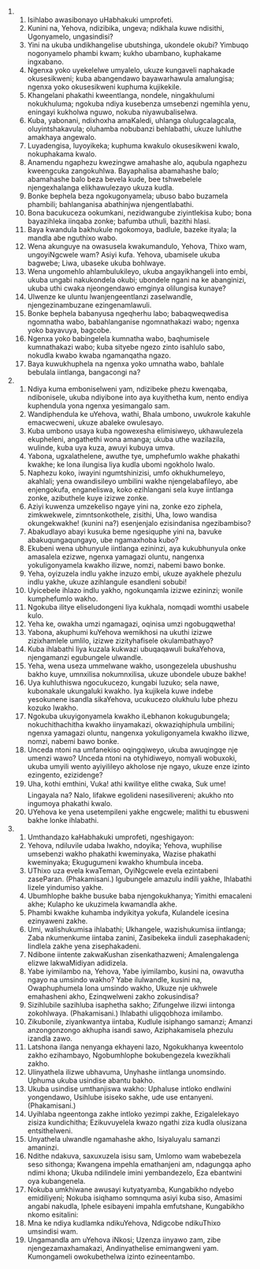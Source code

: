 <ol>
  <li>
    <ol>
      <li>Isihlabo awasibonayo uHabhakuki umprofeti.</li>
      <li>Kunini na, Yehova, ndizibika, ungeva; ndikhala kuwe ndisithi, Ugonyamelo, ungasindisi?</li>
      <li>Yini na ukuba undikhangelise ubutshinga, ukondele okubi?  Yimbuqo nogonyamelo phambi kwam; kukho ubambano, kuphakame ingxabano.</li>
      <li>Ngenxa yoko uyekelelwe umyalelo, ukuze kungaveli naphakade okusesikweni; kuba abangendawo bayawarhawula amalungisa; ngenxa yoko okusesikweni kuphuma kujikekile.</li>
      <li>Khangelani phakathi kweentlanga, nondele, ningakhulumi nokukhuluma; ngokuba ndiya kusebenza umsebenzi ngemihla yenu,  eningayi kukholwa nguwo, nokuba niyawubaliselwa.</li>
      <li>Kuba, yabonani, ndixhoxha amaKaledi, uhlanga olulugcalagcala, oluyintshakavula; oluhamba nobubanzi behlabathi, ukuze luhluthe amakhaya angewalo.</li>
      <li>Luyadengisa, luyoyikeka; kuphuma kwakulo okusesikweni kwalo,  nokuphakama kwalo.</li>
      <li>Anamendu ngaphezu kwezingwe amahashe alo, aqubula ngaphezu kweengcuka zangokuhlwa. Bayaphalisa abamahashe balo; abamahashe balo beza bevela kude, bee tshwebelele njengexhalanga elikhawulezayo ukuza kudla.</li>
      <li>Bonke bephela beza ngokugonyamela; ubuso babo buzamela phambili; bahlanganisa abathinjwa njengentlabathi.</li>
      <li>Bona bacukuceza ookumkani, nezidwangube ziyintlekisa kubo;  bona bayazihleka iinqaba zonke; bafumba uthuli, bazithi hlasi.</li>
      <li>Baya kwandula bakhukule ngokomoya, badlule, bazeke ityala;  la mandla abe nguthixo wabo.</li>
      <li>Wena akunguye na owasusela kwakumandulo, Yehova, Thixo wam,  ungoyiNgcwele wam? Asiyi kufa. Yehova, ubamisele ukuba bagwebe;  Liwa, ubaseke ukuba bohlwaye.</li>
      <li>Wena ungomehlo ahlambulukileyo, ukuba angayikhangeli into embi, ukuba ungabi nakukondela okubi; ubondele ngani na ke abanginizi, ukuba uthi cwaka njeongendawo emginya olilungisa kunaye?</li>
      <li>Ulwenze ke uluntu lwanjengeentlanzi zaselwandle,  njengezinambuzane ezingenamlawuli.</li>
      <li>Bonke bephela babanyusa ngeqherhu labo; babaqweqwedisa ngomnatha wabo, babahlanganise ngomnathakazi wabo; ngenxa yoko bayavuya, bagcobe.</li>
      <li>Ngenxa yoko babingelela kumnatha wabo, baqhumisele kumnathakazi wabo; kuba sityebe ngezo zinto isahlulo sabo,  nokudla kwabo kwaba ngamanqatha ngazo.</li>
      <li>Baya kuwukhuphela na ngenxa yoko umnatha wabo, bahlale bebulala iintlanga, bangacongi na?</li>
    </ol>
  </li>
  <li>
    <ol>
      <li>Ndiya kuma emboniselweni yam, ndizibeke phezu kwenqaba,  ndibonisele, ukuba ndiyibone into aya kuyithetha kum, nento endiya kuphendula yona ngenxa yesimangalo sam.</li>
      <li>Wandiphendula ke uYehova, wathi, Bhala umbono, uwukrole kakuhle emacwecweni, ukuze abaleke owulesayo.</li>
      <li>Kuba umbono usaya kuba ngowexesha elimisiweyo, ukhawulezela ekupheleni, angathethi wona amanga; ukuba uthe wazilazila,  wulinde, kuba uya kuza, awuyi kubuya umva.</li>
      <li>Yabona, ugxalathelene, awuthe tye, umphefumlo wakhe phakathi kwakhe; ke lona ilungisa liya kudla ubomi ngokholo lwalo.</li>
      <li>Naphezu koko, iwayini ngumtshinizisi, umfo okhukhumeleyo,  akahlali; yena owandisileyo umbilini wakhe njengelabafileyo,  abe enjengokufa, enganeliswa, koko ezihlangani sela kuye iintlanga zonke, azibuthele kuye izizwe zonke.</li>
      <li>Aziyi kuwenza umzekeliso ngaye yini na, zonke ezo ziphela,  zimkwekwele, zimntsonkothele, zisithi, Uha, lowo wandisa okungekwakhe! (kunini na?) esenjenjalo ezisindanisa ngezibambiso?</li>
      <li>Abakudlayo abayi kusuka beme ngesiquphe yini na, bavuke abakuqungaqungayo, ube ngamaxhoba kubo?</li>
      <li>Ekubeni wena ubhunyule iintlanga ezininzi, aya kukubhunyula onke amasalela ezizwe, ngenxa yamagazi oluntu, nangenxa yokuligonyamela kwakho ilizwe, nomzi, nabemi bawo bonke.</li>
      <li>Yeha, oyizuzela indlu yakhe inzuzo embi, ukuze ayakhele phezulu indlu yakhe, ukuze azihlangule esandleni sobubi!</li>
      <li>Uyicebele ihlazo indlu yakho, ngokunqamla izizwe ezininzi;  wonile kumphefumlo wakho.</li>
      <li>Ngokuba ilitye eliseludongeni liya kukhala, nomqadi womthi usabele kulo.</li>
      <li>Yeha ke, owakha umzi ngamagazi, oqinisa umzi ngobugqwetha!</li>
      <li>Yabona, akuphumi kuYehova wemikhosi na ukuthi izizwe zizixhamlele umlilo, izizwe zizityhafisele okulambathayo?</li>
      <li>Kuba ihlabathi liya kuzala kukwazi ubuqaqawuli bukaYehova,  njengamanzi egubungele ulwandle.</li>
      <li>Yeha, wena useza ummelwane wakho, usongezelela ubushushu bakho kuye, umnxilisa nokumnxilisa, ukuze ubondele ubuze bakhe!</li>
      <li>Uya kuhluthiswa ngocukucezo, kungabi luzuko; sela nawe,  kubonakale ukungaluki kwakho. Iya kujikela kuwe indebe yesokunene isandla sikaYehova, ucukucezo olukhulu lube phezu kozuko lwakho.</li>
      <li>Ngokuba ukuyigonyamela kwakho iLebhanon kokugubungela;  nokuchithachitha kwakho iinyamakazi, okwaziqhiphula umbilini;  ngenxa yamagazi oluntu, nangenxa yokuligonyamela kwakho ilizwe,  nomzi, nabemi bawo bonke.</li>
      <li>Unceda ntoni na umfanekiso oqingqiweyo, ukuba awuqingqe nje umenzi wawo? Unceda ntoni na otyhidiweyo, nomyali wobuxoki,  ukuba umyili wento ayiyilileyo akholose nje ngayo, ukuze enze izinto ezingento, ezizidenge?</li>
      <li>Uha, kothi emthini, Vuka! athi kwilitye elithe cwaka, Suk  ume! Lingayala na? Nalo, lifakwe egolideni nasesilivereni;  akukho nto ingumoya phakathi kwalo.</li>
      <li>UYehova ke yena usetempileni yakhe engcwele; malithi tu ebusweni bakhe lonke ihlabathi.</li>
    </ol>
  </li>
  <li>
    <ol>
      <li>Umthandazo kaHabhakuki umprofeti, ngeshigayon:</li>
      <li>Yehova, ndiluvile udaba lwakho, ndoyika; Yehova, wuphilise umsebenzi wakho phakathi kweminyaka, Wazise phakathi kweminyaka; Ekugugumeni kwakho khumbula inceba.</li>
      <li>UThixo uza evela kwaTeman, OyiNgcwele evela ezintabeni zaseParan. (Phakamisani.) Igubungele amazulu indili yakhe,  Ihlabathi lizele yindumiso yakhe.</li>
      <li>Ubumhlophe bakhe busuke baba njengokukhanya; Yimithi emacaleni akhe; Kulapho ke ukuzimela kwamandla akhe.</li>
      <li>Phambi kwakhe kuhamba indyikitya yokufa, Kulandele icesina ezinyaweni zakhe.</li>
      <li>Umi, walishukumisa ihlabathi; Ukhangele, wazishukumisa iintlanga; Zaba nkumenkume iintaba zanini, Zasibekeka iinduli zasephakadeni; Iindlela zakhe yena zisephakadeni.</li>
      <li>Ndibone iintente zakwaKushan zisenkathazweni; Amalengalenga elizwe lakwaMidiyan adidizela.</li>
      <li>Yabe iyimilambo na, Yehova, Yabe iyimilambo, kusini na,  owavutha ngayo na umsindo wakho? Yabe ilulwandle, kusini na,  Owaphuphumela lona umsindo wakho, Ukuze nje ukhwele emahasheni akho, Ezinqwelweni zakho zokusindisa?</li>
      <li>Sizihlubile sazihluba isaphetha sakho; Zifungelwe ilizwi iintonga zokohlwaya. (Phakamisani.) Ihlabathi uligqobhoza imilambo.</li>
      <li>Zikubonile, ziyankwantya iintaba, Kudlule isiphango samanzi; Amanzi anzongonzongo akhupha isandi sawo,  Aziphakamisela phezulu izandla zawo.</li>
      <li>Latshona ilanga nenyanga ekhayeni lazo, Ngokukhanya kweentolo zakho ezihambayo, Ngobumhlophe bokubengezela kwezikhali zakho.</li>
      <li>Ulinyathela ilizwe ubhavuma, Unyhashe iintlanga unomsindo.  Uphuma ukuba usindise abantu bakho.</li>
      <li>Ukuba usindise umthanjiswa wakho: Uphaluse intloko endlwini yongendawo, Usihlube isiseko sakhe, ude use entanyeni. (Phakamisani.)</li>
      <li>Uyihlaba ngeentonga zakhe intloko yezimpi zakhe,  Ezigalelekayo zisiza kundichitha; Ezikuvuyelela kwazo ngathi ziza kudla olusizana entsithelweni.</li>
      <li>Unyathela ulwandle ngamahashe akho, Isiyaluyalu samanzi amaninzi.</li>
      <li>Ndithe ndakuva, saxuxuzela isisu sam, Umlomo wam wabebezela seso sithonga; Kwangena impehla emathanjeni am, ndagungqa apho ndimi khona; Ukuba ndilindele imini yembandezelo, Eza ebantwini oya kubangenela.</li>
      <li>Nokuba umkhiwane awusayi kutyatyamba, Kungabikho ndyebo emidiliyeni; Nokuba isiqhamo somnquma asiyi kuba siso, Amasimi angabi nakudla, Iphele esibayeni impahla emfutshane, Kungabikho nkomo esitalini:</li>
      <li>Mna ke ndiya kudlamka ndikuYehova, Ndigcobe ndikuThixo umsindisi wam.</li>
      <li>Ungamandla am uYehova iNkosi; Uzenza iinyawo zam, zibe njengezamaxhamakazi, Andinyathelise emimangweni yam.  Kumongameli owokubethelwa izinto ezineentambo.</li>
    </ol>
  </li>
</ol>